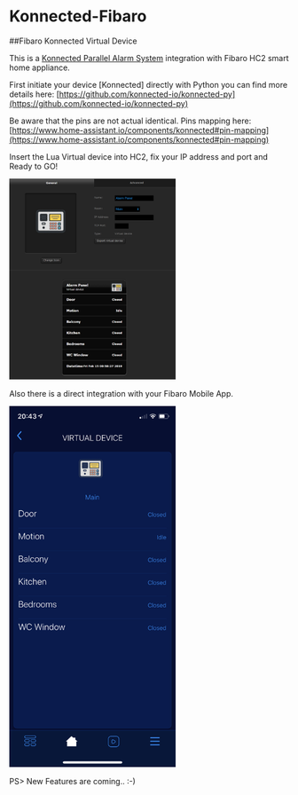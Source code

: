 # Konnected-Fibaro
>
##Fibaro Konnected Virtual Device

This is a [Konnected Parallel Alarm System](https://konnected.io/blogs/news/new-product-konnected-alarm-panel-interface-connects-in-parallel-to-an-existing-wired-alarm-system "Konnected Parallel") integration with Fibaro HC2 smart home appliance.

First initiate your device [Konnected] directly with Python you can find more details here:
[https://github.com/konnected-io/konnected-py](https://github.com/konnected-io/konnected-py)

Be aware that the pins are not actual identical. 
Pins mapping here:
[https://www.home-assistant.io/components/konnected#pin-mapping](https://www.home-assistant.io/components/konnected#pin-mapping)

Insert the Lua Virtual device into HC2, fix your IP address and port and Ready to GO!
> 
<img src="https://raw.githubusercontent.com/evkapsal/Konnected-Fibaro/master/Fib2.PNG" alt="drawing" width="300"/>

Also there is a direct integration with your Fibaro Mobile App.
>
<img src="https://raw.githubusercontent.com/evkapsal/Konnected-Fibaro/master/MobileApp-Konnected.png" alt="drawing" width="300"/>

PS> New Features are coming.. :-)

